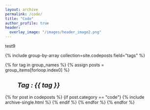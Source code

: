 ```yaml
---
layout: archive
permalink: /code/
title: "Code"
author_profile: true
header:
  overlay_image: "/images/header_image2.png"
---
```


test9

{% include group-by-array collection=site.codeposts field="tags" %}

{% for tag in group_names %}
  {% assign posts = group_items[forloop.index0] %}
  <h2 id="{{ tag | slugify }}"
   class="archive__subtitle"><i style="margin-left: 40px">Tag : {{ tag }}</i></h2>
  {% for post in codeposts %}
    {if post.category == "code"}
      {% include archive-single.html %}
    {% endif %}
  {% endfor %}
{% endfor %}
